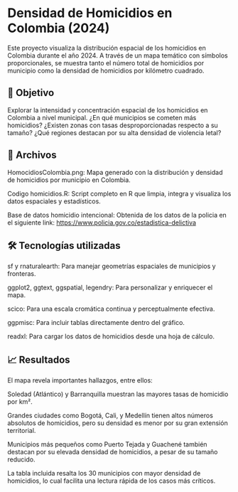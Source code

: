 # Densidad de Homicidios en Colombia (2024)
Este proyecto visualiza la distribución espacial de los homicidios en Colombia durante el año 2024. A través de un mapa temático con símbolos proporcionales, se muestra tanto el número total de homicidios por municipio como la densidad de homicidios por kilómetro cuadrado.

## 🧠 Objetivo
Explorar la intensidad y concentración espacial de los homicidios en Colombia a nivel municipal. ¿En qué municipios se cometen más homicidios? ¿Existen zonas con tasas desproporcionadas respecto a su tamaño? ¿Qué regiones destacan por su alta densidad de violencia letal?

## 📁 Archivos
HomocidiosColombia.png: Mapa generado con la distribución y densidad de homicidios por municipio en Colombia.

Codigo homicidios.R: Script completo en R que limpia, integra y visualiza los datos espaciales y estadísticos.

Base de datos homicidio intencional: Obtenida de los datos de la policia en el siguiente link: https://www.policia.gov.co/estadistica-delictiva

## 🛠️ Tecnologías utilizadas
sf y rnaturalearth: Para manejar geometrías espaciales de municipios y fronteras.

ggplot2, ggtext, ggspatial, legendry: Para personalizar y enriquecer el mapa.

scico: Para una escala cromática continua y perceptualmente efectiva.

ggpmisc: Para incluir tablas directamente dentro del gráfico.

readxl: Para cargar los datos de homicidios desde una hoja de cálculo.

## 📈 Resultados
El mapa revela importantes hallazgos, entre ellos:

Soledad (Atlántico) y Barranquilla muestran las mayores tasas de homicidio por km².

Grandes ciudades como Bogotá, Cali, y Medellín tienen altos números absolutos de homicidios, pero su densidad es menor por su gran extensión territorial.

Municipios más pequeños como Puerto Tejada y Guachené también destacan por su elevada densidad de homicidios, a pesar de su tamaño reducido.

La tabla incluida resalta los 30 municipios con mayor densidad de homicidios, lo cual facilita una lectura rápida de los casos más críticos.